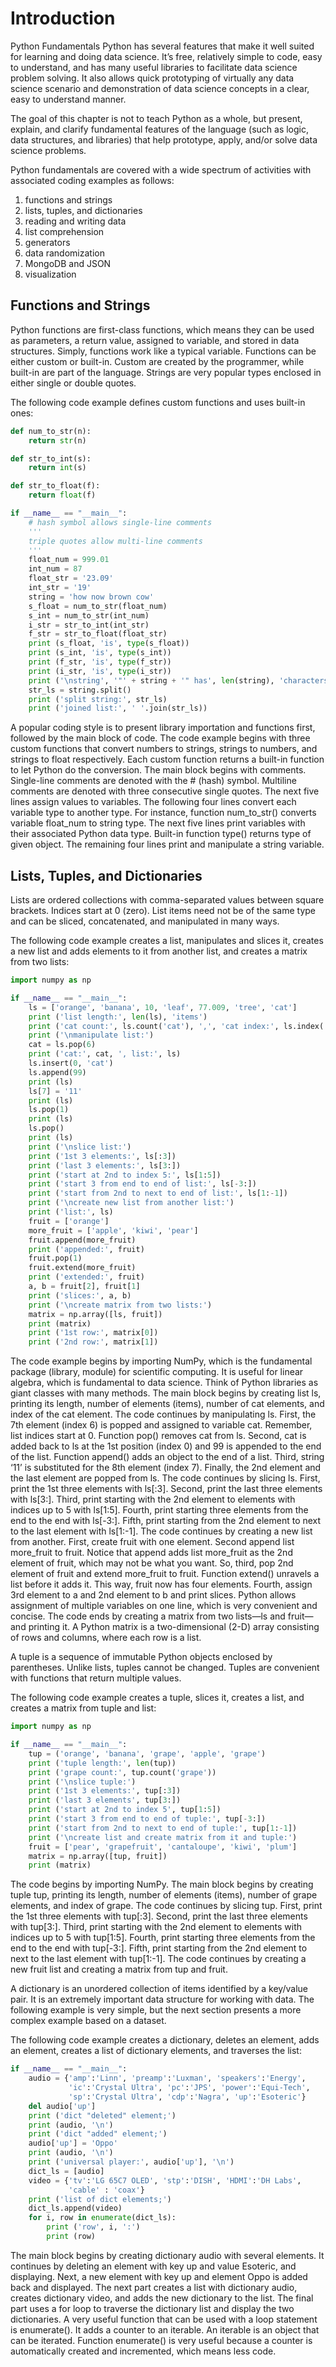 <!--
https://link-springer-com.ezproxy.unal.edu.co/chapter/10.1007/978-1-4842-3597-3_1
-->
# Introduction

Python Fundamentals
Python has several features that make it well suited for learning and doing data science. It’s free, relatively simple to code, easy to understand, and has many useful libraries to facilitate data science problem solving. It also allows quick prototyping of virtually any data science scenario and demonstration of data science concepts in a clear, easy to understand manner.

The goal of this chapter is not to teach Python as a whole, but present, explain, and clarify fundamental features of the language (such as logic, data structures, and libraries) that help prototype, apply, and/or solve data science problems.

Python fundamentals are covered with a wide spectrum of activities with associated coding examples as follows:

1. functions and strings
2. lists, tuples, and dictionaries
3. reading and writing data
4. list comprehension
5. generators
6. data randomization
7. MongoDB and JSON
8. visualization

## Functions and Strings

Python functions are first-class functions, which means they can be used as parameters, a return value, assigned to variable, and stored in data structures. Simply, functions work like a typical variable. Functions can be either custom or built-in. Custom are created by the programmer, while built-in are part of the language. Strings are very popular types enclosed in either single or double quotes.

The following code example defines custom functions and uses built-in ones:

```python
def num_to_str(n):
    return str(n)

def str_to_int(s):
    return int(s)

def str_to_float(f):
    return float(f)

if __name__ == "__main__":
    # hash symbol allows single-line comments
    '''
    triple quotes allow multi-line comments
    '''
    float_num = 999.01
    int_num = 87
    float_str = '23.09'
    int_str = '19'
    string = 'how now brown cow'
    s_float = num_to_str(float_num)
    s_int = num_to_str(int_num)
    i_str = str_to_int(int_str)
    f_str = str_to_float(float_str)
    print (s_float, 'is', type(s_float))
    print (s_int, 'is', type(s_int))
    print (f_str, 'is', type(f_str))
    print (i_str, 'is', type(i_str))
    print ('\nstring', '"' + string + '" has', len(string), 'characters')
    str_ls = string.split()
    print ('split string:', str_ls)
    print ('joined list:', ' '.join(str_ls))
```

A popular coding style is to present library importation and functions first, followed by the main block of code. The code example begins with three custom functions that convert numbers to strings, strings to numbers, and strings to float respectively. Each custom function returns a built-in function to let Python do the conversion. The main block begins with comments. Single-line comments are denoted with the # (hash) symbol. Multiline comments are denoted with three consecutive single quotes. The next five lines assign values to variables. The following four lines convert each variable type to another type. For instance, function num_to_str() converts variable float_num to string type. The next five lines print variables with their associated Python data type. Built-in function type() returns type of given object. The remaining four lines print and manipulate a string variable.

## Lists, Tuples, and Dictionaries
Lists are ordered collections with comma-separated values between square brackets. Indices start at 0 (zero). List items need not be of the same type and can be sliced, concatenated, and manipulated in many ways.

The following code example creates a list, manipulates and slices it, creates a new list and adds elements to it from another list, and creates a matrix from two lists:

```python
import numpy as np

if __name__ == "__main__":
    ls = ['orange', 'banana', 10, 'leaf', 77.009, 'tree', 'cat']
    print ('list length:', len(ls), 'items')
    print ('cat count:', ls.count('cat'), ',', 'cat index:', ls.index('cat'))
    print ('\nmanipulate list:')
    cat = ls.pop(6)
    print ('cat:', cat, ', list:', ls)
    ls.insert(0, 'cat')
    ls.append(99)
    print (ls)
    ls[7] = '11'
    print (ls)
    ls.pop(1)
    print (ls)
    ls.pop()
    print (ls)
    print ('\nslice list:')
    print ('1st 3 elements:', ls[:3])
    print ('last 3 elements:', ls[3:])
    print ('start at 2nd to index 5:', ls[1:5])
    print ('start 3 from end to end of list:', ls[-3:])
    print ('start from 2nd to next to end of list:', ls[1:-1])
    print ('\ncreate new list from another list:')
    print ('list:', ls)
    fruit = ['orange']
    more_fruit = ['apple', 'kiwi', 'pear']
    fruit.append(more_fruit)
    print ('appended:', fruit)
    fruit.pop(1)
    fruit.extend(more_fruit)
    print ('extended:', fruit)
    a, b = fruit[2], fruit[1]
    print ('slices:', a, b)
    print ('\ncreate matrix from two lists:')
    matrix = np.array([ls, fruit])
    print (matrix)
    print ('1st row:', matrix[0])
    print ('2nd row:', matrix[1])
```

The code example begins by importing NumPy, which is the fundamental package (library, module) for scientific computing. It is useful for linear algebra, which is fundamental to data science. Think of Python libraries as giant classes with many methods. The main block begins by creating list ls, printing its length, number of elements (items), number of cat elements, and index of the cat element. The code continues by manipulating ls. First, the 7th element (index 6) is popped and assigned to variable cat. Remember, list indices start at 0. Function pop() removes cat from ls. Second, cat is added back to ls at the 1st position (index 0) and 99 is appended to the end of the list. Function append() adds an object to the end of a list. Third, string ‘11’ is substituted for the 8th element (index 7). Finally, the 2nd element and the last element are popped from ls. The code continues by slicing ls. First, print the 1st three elements with ls[:3]. Second, print the last three elements with ls[3:]. Third, print starting with the 2nd element to elements with indices up to 5 with ls[1:5]. Fourth, print starting three elements from the end to the end with ls[-3:]. Fifth, print starting from the 2nd element to next to the last element with ls[1:-1]. The code continues by creating a new list from another. First, create fruit with one element. Second append list more_fruit to fruit. Notice that append adds list more_fruit as the 2nd element of fruit, which may not be what you want. So, third, pop 2nd element of fruit and extend more_fruit to fruit. Function extend() unravels a list before it adds it. This way, fruit now has four elements. Fourth, assign 3rd element to a and 2nd element to b and print slices. Python allows assignment of multiple variables on one line, which is very convenient and concise. The code ends by creating a matrix from two lists—ls and fruit—and printing it. A Python matrix is a two-dimensional (2-D) array consisting of rows and columns, where each row is a list.

A tuple is a sequence of immutable Python objects enclosed by parentheses. Unlike lists, tuples cannot be changed. Tuples are convenient with functions that return multiple values.

The following code example creates a tuple, slices it, creates a list, and creates a matrix from tuple and list:

```python
import numpy as np

if __name__ == "__main__":
    tup = ('orange', 'banana', 'grape', 'apple', 'grape')
    print ('tuple length:', len(tup))
    print ('grape count:', tup.count('grape'))
    print ('\nslice tuple:')
    print ('1st 3 elements:', tup[:3])
    print ('last 3 elements', tup[3:])
    print ('start at 2nd to index 5', tup[1:5])
    print ('start 3 from end to end of tuple:', tup[-3:])
    print ('start from 2nd to next to end of tuple:', tup[1:-1])
    print ('\ncreate list and create matrix from it and tuple:')
    fruit = ['pear', 'grapefruit', 'cantaloupe', 'kiwi', 'plum']
    matrix = np.array([tup, fruit])
    print (matrix)
```

The code begins by importing NumPy. The main block begins by creating tuple tup, printing its length, number of elements (items), number of grape elements, and index of grape. The code continues by slicing tup. First, print the 1st three elements with tup[:3]. Second, print the last three elements with tup[3:]. Third, print starting with the 2nd element to elements with indices up to 5 with tup[1:5]. Fourth, print starting three elements from the end to the end with tup[-3:]. Fifth, print starting from the 2nd element to next to the last element with tup[1:-1]. The code continues by creating a new fruit list and creating a matrix from tup and fruit.

A dictionary is an unordered collection of items identified by a key/value pair. It is an extremely important data structure for working with data. The following example is very simple, but the next section presents a more complex example based on a dataset.

The following code example creates a dictionary, deletes an element, adds an element, creates a list of dictionary elements, and traverses the list:

```python
if __name__ == "__main__":
    audio = {'amp':'Linn', 'preamp':'Luxman', 'speakers':'Energy',
             'ic':'Crystal Ultra', 'pc':'JPS', 'power':'Equi-Tech',
             'sp':'Crystal Ultra', 'cdp':'Nagra', 'up':'Esoteric'}
    del audio['up']
    print ('dict "deleted" element;')
    print (audio, '\n')
    print ('dict "added" element;')
    audio['up'] = 'Oppo'
    print (audio, '\n')
    print ('universal player:', audio['up'], '\n')
    dict_ls = [audio]
    video = {'tv':'LG 65C7 OLED', 'stp':'DISH', 'HDMI':'DH Labs',
             'cable' : 'coax'}
    print ('list of dict elements;')
    dict_ls.append(video)
    for i, row in enumerate(dict_ls):
        print ('row', i, ':')
        print (row)
```

The main block begins by creating dictionary audio with several elements. It continues by deleting an element with key up and value Esoteric, and displaying. Next, a new element with key up and element Oppo is added back and displayed. The next part creates a list with dictionary audio, creates dictionary video, and adds the new dictionary to the list. The final part uses a for loop to traverse the dictionary list and display the two dictionaries. A very useful function that can be used with a loop statement is enumerate(). It adds a counter to an iterable. An iterable is an object that can be iterated. Function enumerate() is very useful because a counter is automatically created and incremented, which means less code.
